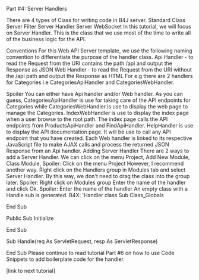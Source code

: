 Part #4: Server Handlers

There are 4 types of Class for writing code in B4J server.
Standard Class
Server Filter
Server Handler
Server WebSocket
In this tutorial, we will focus on Server Handler.
This is the class that we use most of the time to write all of the business logic for the API.

Conventions
For this Web API Server template, we use the following naming convention to differentiate the purpose of the handler class.
Api Handler - to read the Request from the URI contains the path /api and output the Response as JSON
Web Handler - to read the Request from the URI without the /api path and output the Response as HTML
For e.g there are 2 handlers for Categories i.e CategoriesApiHandler and CategoriesWebHandler.

Spoiler
You can either have Api handler and/or Web handler.
As you can guess, CategoriesApiHandler is use for taking care of the API endpoints for Categories while CategoriesWebHandler is use to display the web page to manage the Categories.
IndexWebHandler is use to display the index page when a user browse to the root path.
The index page calls the API endpoints from ProductsApiHandler and FindApiHandler.
HelpHandler is use to display the API documentation page. It will be use to call any API endpoint that you have created.
Each Web handler is linked to its respective JavaScript file to make AJAX calls and process the returned JSON Response from an Api handler.
Adding Server Handler
There are 2 ways to add a Server Handler.
We can click on the menu Project, Add New Module, Class Module,
Spoiler: Click on the menu Project
However, I recommend another way. Right click on the Handlers group in Modules tab and select Server Handler.
By this way, we don't need to drag the class into the group later.
Spoiler: Right click on Modules group
Enter the name of the handler and click Ok.
Spoiler: Enter the name of the handler
An empty class with a Handle sub is generated.
B4X:
'Handler class
Sub Class_Globals
  
End Sub

Public Sub Initialize
  
End Sub

Sub Handle(req As ServletRequest, resp As ServletResponse)
  
End Sub
Please continue to read tutorial Part #6 on how to use Code Snippets to add boilerplate code for the handler.

[link to next tutorial]
